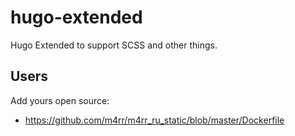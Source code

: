# hugo-extended

Hugo Extended to support SCSS and other things.

## Users

Add yours open source:

- https://github.com/m4rr/m4rr_ru_static/blob/master/Dockerfile
